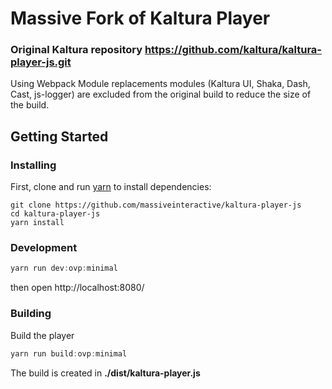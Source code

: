 # Massive Fork of Kaltura Player

### Original Kaltura repository https://github.com/kaltura/kaltura-player-js.git

Using Webpack Module replacements modules (Kaltura UI, Shaka, Dash, Cast, js-logger) are excluded from the original build to reduce the size of the build.

## Getting Started

### Installing

First, clone and run [yarn] to install dependencies:

[yarn]: https://yarnpkg.com/lang/en/

```
git clone https://github.com/massiveinteractive/kaltura-player-js
cd kaltura-player-js
yarn install
```

### Development

```javascript
yarn run dev:ovp:minimal
```

then open http://localhost:8080/

### Building

Build the player

```javascript
yarn run build:ovp:minimal
```

The build is created in **./dist/kaltura-player.js**
